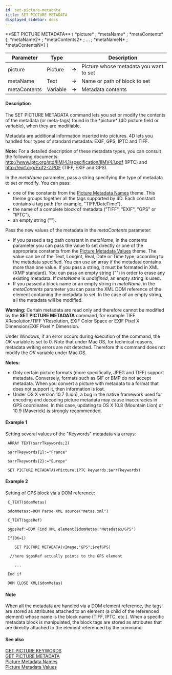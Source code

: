 ```yaml
---
id: set-picture-metadata
title: SET PICTURE METADATA
displayed_sidebar: docs
---
```


<!--REF #_command_.SET PICTURE METADATA.Syntax-->**SET PICTURE METADATA** ( *picture* ; *metaName* ; *metaContents* {; *metaName2* ; *metaContents2* ; ... ; *metaNameN* ; *metaContentsN*} )<!-- END REF-->
<!--REF #_command_.SET PICTURE METADATA.Params-->
| Parameter | Type |  | Description |
| --- | --- | --- | --- |
| picture | Picture | -> | Picture whose metadata you want to set |
| metaName | Text | -> | Name or path of block to set |
| metaContents | Variable | -> | Metadata contents |

<!-- END REF-->

#### Description 

<!--REF #_command_.SET PICTURE METADATA.Summary-->The SET PICTURE METADATA command lets you set or modify the contents of the metadata (or meta-tags) found in the *picture* (4D picture field or variable), when they are modifiable.<!-- END REF--> 

Metadata are additional information inserted into pictures. 4D lets you handled four types of standard metadata: EXIF, GPS, IPTC and TIFF. 

**Note:** For a detailed description of these metadata types, you can consult the following documents: <http://www.iptc.org/std/IIM/4.1/specification/IIMV4.1.pdf> (IPTC) and <http://exif.org/Exif2-2.PDF> (TIFF, EXIF and GPS). 

In the *metaName* parameter, pass a string specifying the type of metadata to set or modify. You can pass:

* one of the constants from the [Picture Metadata Names](/4Dv20R6/4D/20-R6/Picture-Metadata-Names.302-6958502.en.html) theme. This theme groups together all the tags supported by 4D. Each constant contains a tag path (for example, "TIFF/DateTime"),
* the name of a complete block of metadata ("TIFF", "EXIF", "GPS" or "IPTC"),
* an empty string ("").

Pass the new values of the metadata in the *metaContents* parameter:

* If you passed a tag path constant in *metaName*, in the contents parameter you can pass the value to set directly or one of the appropriate constants from the [Picture Metadata Values](/4Dv20R6/4D/20-R6/Picture-Metadata-Values.302-6958429.en.html) theme. The value can be of the Text, Longint, Real, Date or Time type, according to the metadata specified. You can use an array if the metadata contains more than one value. If you pass a string, it must be formated in XML (XMP standard). You can pass an empty string ("") in order to erase any existing metadata. If *metaName* is *undefined*, an empty string is used.
* If you passed a block name or an empty string in *metaName*, in the *metaContents* parameter you can pass the XML DOM reference of the element containing the metadata to set. In the case of an empty string, all the metadata will be modified.

**Warning:** Certain metadata are read only and therefore cannot be modified by the **SET PICTURE METADATA** command, for example TIFF XResolution/TIFF YResolution, EXIF Color Space or EXIF Pixel X Dimension/EXIF Pixel Y Dimension.

Under Windows, if an error occurs during execution of the command, the *OK* variable is set to 0\. Note that under Mac OS, for technical reasons, metadata writing errors are not detected. Therefore this command does not modify the *OK* variable under Mac OS.

**Notes:**

* Only certain picture formats (more specifically, JPEG and TIFF) support metadata. Conversely, formats such as GIF or BMP do not accept metadata. When you convert a picture with metadata to a format that does not support it, then information is lost.
* Under OS X version 10.7 (Lion), a bug in the native framework used for encoding and decoding picture metadata may cause inaccuracies in GPS coordinates. In this case, updating to OS X 10.8 (Mountain Lion) or 10.9 (Maverick) is strongly recommended.

#### Example 1 

Setting several values of the "Keywords" metadata via arrays:

```4d
 ARRAY TEXT($arrTkeywords;2)

 $arrTkeywords{1}:="France"

 $arrTkeywords{2}:="Europe"

 SET PICTURE METADATA(vPicture;IPTC keywords;$arrTkeywords)
```

#### Example 2 

Setting of GPS block via a DOM reference:

```4d
 C_TEXT($domMetas)

 $domMetas:=DOM Parse XML source("metas.xml")

 C_TEXT($gpsRef)

 $gpsRef:=DOM Find XML element($domMetas;"Metadatas/GPS")

 If(OK=1)

    SET PICTURE METADATA(vImage;"GPS";$refGPS)

  //here $gpsRef actually points to the GPS element

    ...

 End if

 DOM CLOSE XML($domMetas)
```

#### Note 

When all the metadata are handled via a DOM element reference, the tags are stored as attributes attached to an element (a child of the referenced element) whose name is the block name (TIFF, IPTC, etc.). When a specific metadata block is manipulated, the block tags are stored as attributes that are directly attached to the element referenced by the command. 

#### See also 
[GET PICTURE KEYWORDS](get-picture-keywords.md)  
[GET PICTURE METADATA](get-picture-metadata.md)  
[Picture Metadata Names](../../4D/20-R6/Picture-Metadata-Names.302-6958502.en.html)  
[Picture Metadata Values](../../4D/20-R6/Picture-Metadata-Values.302-6958429.en.html)  